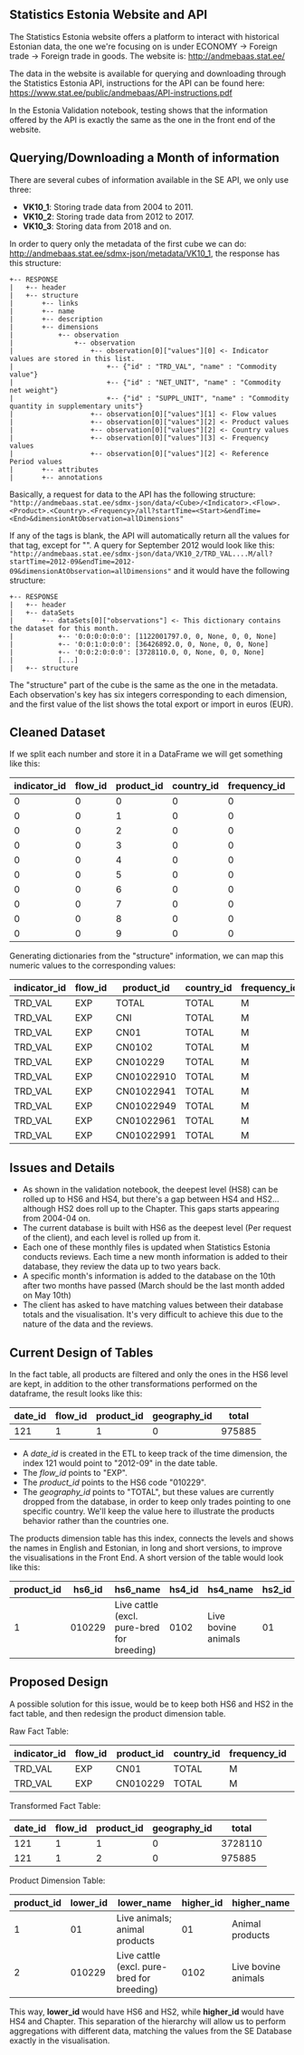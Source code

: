 ## Statistics Estonia Website and API

The Statistics Estonia website offers a platform to interact with historical Estonian data, the one we're focusing on is under ECONOMY -> Foreign trade -> Foreign trade in goods. The website is: http://andmebaas.stat.ee/

The data in the website is available for querying and downloading through the Statistics Estonia API, instructions for the API can be found here: https://www.stat.ee/public/andmebaas/API-instructions.pdf

In the Estonia Validation notebook, testing shows that the information offered by the API is exactly the same as the one in the front end of the website.

## Querying/Downloading a Month of information

There are several cubes of information available in the SE API, we only use three:
* **VK10_1**: Storing trade data from 2004 to 2011.
* **VK10_2**: Storing trade data from 2012 to 2017.
* **VK10_3**: Storing data from 2018 and on.

In order to query only the metadata of the first cube we can do: http://andmebaas.stat.ee/sdmx-json/metadata/VK10_1, the response has this structure:

```
+-- RESPONSE
|   +-- header
|   +-- structure
|       +-- links
|       +-- name
|       +-- description
|       +-- dimensions
|           +-- observation
|               +-- observation
|                   +-- observation[0]["values"][0] <- Indicator values are stored in this list.
|                       +-- {"id" : "TRD_VAL", "name" : "Commodity value"}
|                       +-- {"id" : "NET_UNIT", "name" : "Commodity net weight"}
|                       +-- {"id" : "SUPPL_UNIT", "name" : "Commodity quantity in supplementary units"}
|                   +-- observation[0]["values"][1] <- Flow values
|                   +-- observation[0]["values"][2] <- Product values
|                   +-- observation[0]["values"][2] <- Country values
|                   +-- observation[0]["values"][3] <- Frequency values
|                   +-- observation[0]["values"][2] <- Reference Period values
|       +-- attributes
|       +-- annotations
```

Basically, a request for data to the API has the following structure:
`"http://andmebaas.stat.ee/sdmx-json/data/<Cube>/<Indicator>.<Flow>.<Product>.<Country>.<Frequency>/all?startTime=<Start>&endTime=<End>&dimensionAtObservation=allDimensions"`

If any of the tags is blank, the API will automatically return all the values for that tag, except for "<Cube>". A query for September 2012 would look like this:
`"http://andmebaas.stat.ee/sdmx-json/data/VK10_2/TRD_VAL....M/all?startTime=2012-09&endTime=2012-09&dimensionAtObservation=allDimensions"` and it would have the following structure:

```
+-- RESPONSE
|   +-- header
|   +-- dataSets
|       +-- dataSets[0]["observations"] <- This dictionary contains the dataset for this month.
|           +-- '0:0:0:0:0:0': [1122001797.0, 0, None, 0, 0, None]
|           +-- '0:0:1:0:0:0': [36426892.0, 0, None, 0, 0, None]
|           +-- '0:0:2:0:0:0': [3728110.0, 0, None, 0, 0, None]
|           [...]
|   +-- structure
```

The "structure" part of the cube is the same as the one in the metadata. Each observation's key has six integers corresponding to each dimension, and the first value of the list shows the total export or import in euros (EUR).

## Cleaned Dataset

If we split each number and store it in a DataFrame we will get something like this:

| indicator_id | flow_id | product_id | country_id | frequency_id | total      |
|--------------|---------|------------|------------|--------------|------------|
| 0            | 0       | 0          | 0          | 0            | 1122001797 |
| 0            | 0       | 1          | 0          | 0            | 36426892   |
| 0            | 0       | 2          | 0          | 0            | 3728110    |
| 0            | 0       | 3          | 0          | 0            | 975885     |
| 0            | 0       | 4          | 0          | 0            | 975885     |
| 0            | 0       | 5          | 0          | 0            | 181338     |
| 0            | 0       | 6          | 0          | 0            | 229496     |
| 0            | 0       | 7          | 0          | 0            | 134908     |
| 0            | 0       | 8          | 0          | 0            | 314235     |
| 0            | 0       | 9          | 0          | 0            | 115908     |

Generating dictionaries from the "structure" information, we can map this numeric values to the corresponding values:

| indicator_id | flow_id | product_id | country_id | frequency_id | total      |
|--------------|---------|------------|------------|--------------|------------|
| TRD_VAL      | EXP     | TOTAL      | TOTAL      | M            | 1122001797 |
| TRD_VAL      | EXP     | CNI        | TOTAL      | M            | 36426892   |
| TRD_VAL      | EXP     | CN01       | TOTAL      | M            | 3728110    |
| TRD_VAL      | EXP     | CN0102     | TOTAL      | M            | 975885     |
| TRD_VAL      | EXP     | CN010229   | TOTAL      | M            | 975885     |
| TRD_VAL      | EXP     | CN01022910 | TOTAL      | M            | 181338     |
| TRD_VAL      | EXP     | CN01022941 | TOTAL      | M            | 229496     |
| TRD_VAL      | EXP     | CN01022949 | TOTAL      | M            | 134908     |
| TRD_VAL      | EXP     | CN01022961 | TOTAL      | M            | 314235     |
| TRD_VAL      | EXP     | CN01022991 | TOTAL      | M            | 115908     |

## Issues and Details

* As shown in the validation notebook, the deepest level (HS8) can be rolled up to HS6 and HS4, but there's a gap between HS4 and HS2... although HS2 does roll up to the Chapter. This gaps starts appearing from 2004-04 on.
* The current database is built with HS6 as the deepest level (Per request of the client), and each level is rolled up from it.
* Each one of these monthly files is updated when Statistics Estonia conducts reviews. Each time a new month information is added to their database, they review the data up to two years back.
* A specific month's information is added to the database on the 10th after two months have passed (March should be the last month added on May 10th)
* The client has asked to have matching values between their database totals and the visualisation. It's very difficult to achieve this due to the nature of the data and the reviews.

## Current Design of Tables

In the fact table, all products are filtered and only the ones in the HS6 level are kept, in addition to the other transformations performed on the dataframe, the result looks like this:

| date_id | flow_id | product_id | geography_id | total  |
|---------|---------|------------|--------------|--------|
| 121     | 1       | 1          | 0            | 975885 |

* A *date_id* is created in the ETL to keep track of the time dimension, the index 121 would point to "2012-09" in the date table.
* The *flow_id* points to "EXP".
* The *product_id* points to the HS6 code "010229".
* The *geography_id* points to "TOTAL", but these values are currently dropped from the database, in order to keep only trades pointing to one specific country. We'll keep the value here to illustrate the products behavior rather than the countries one.

The products dimension table has this index, connects the levels and shows the names in English and Estonian, in long and short versions, to improve the visualisations in the Front End. A short version of the table would look like this:

| product_id | hs6_id | hs6_name                                   | hs4_id | hs4_name            | hs2_id | hs2_name                      | chapter_id | chapter_name    |
|------------|--------|--------------------------------------------|--------|---------------------|--------|-------------------------------|------------|-----------------|
| 1          | 010229 | Live cattle (excl. pure-bred for breeding) | 0102   | Live bovine animals | 01     | Live animals; animal products | 01         | Animal products |

## Proposed Design

A possible solution for this issue, would be to keep both HS6 and HS2 in the fact table, and then redesign the product dimension table.

Raw Fact Table:

| indicator_id | flow_id | product_id | country_id | frequency_id | total      |
|--------------|---------|------------|------------|--------------|------------|
| TRD_VAL      | EXP     | CN01       | TOTAL      | M            | 3728110    |
| TRD_VAL      | EXP     | CN010229   | TOTAL      | M            | 975885     |

Transformed Fact Table:

| date_id | flow_id | product_id | geography_id | total  |
|---------|---------|------------|--------------|--------|
| 121     | 1       | 1          | 0            | 3728110|
| 121     | 1       | 2          | 0            | 975885 |

Product Dimension Table:

| product_id | lower_id | lower_name                                 | higher_id | higher_name         |
|------------|----------|--------------------------------------------|-----------|---------------------|
| 1          | 01       | Live animals; animal products              | 01        | Animal products     |
| 2          | 010229   | Live cattle (excl. pure-bred for breeding) | 0102      | Live bovine animals |

This way, **lower_id** would have HS6 and HS2, while **higher_id** would have HS4 and Chapter. This separation of the hierarchy will allow us to perform aggregations with different data, matching the values from the SE Database exactly in the visualisation.
